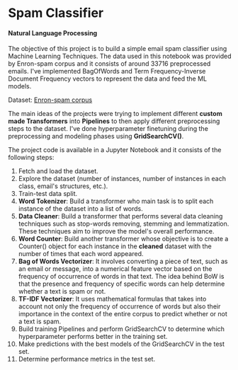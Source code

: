 # Spam Classifier
#### Natural Language Processing
The objective of this project is to build a simple email spam classifier using Machine Learning Techniques. The data used in this notebook was provided by Enron-spam corpus and it consists of around 33716 preprocessed emails. I've implemented BagOfWords and Term Frequency-Inverse Document Frequency vectors to represent the data and feed the ML models.

Dataset: [Enron-spam corpus](https://www2.aueb.gr/users/ion/data/enron-spam/)

The main ideas of the projects were trying to implement different **custom made Transformers** into **Pipelines** to then apply different preprocessing steps to the dataset. I've done hyperparameter finetuning during the preprocessing and modeling phases using **GridSearchCV()**.

The project code is available in a Jupyter Notebook and it consists of the following steps:
1. Fetch and load the dataset.
2. Explore the dataset (number of instances, number of instances in each class, email's structures, etc.).
3. Train-test data split.
4. **Word Tokenizer**: Build a transformer who main task is to split each instance of the dataset into a list of words.
5. **Data Cleaner**: Build a transformer that performs several data cleaning techniques such as stop-words removing, stemming and lemmatization. These techniques aim to improve the model's overall performance.
6. **Word Counter**: Build another transformer whose objective is to create a Counter() object for each instance in the **cleaned** dataset with the number of times that each word appeared.
7. **Bag of Words Vectorizer**: It involves converting a piece of text, such as an email or message, into a numerical feature vector based on the frequency of occurrence of words in that text. The idea behind BoW is that the presence and frequency of specific words can help determine whether a text is spam or not.
8. **TF-IDF Vectorizer**: It uses mathematical formulas that takes into account not only the frequency of occurrence of words but also their importance in the context of the entire corpus to predict whether or not a text is spam.
9. Build training Pipelines and perform GridSearchCV to determine which hyperparameter performs better in the training set.
10. Make predictions with the best models of the GridSearchCV in the test set.
11. Determine performance metrics in the test set.
